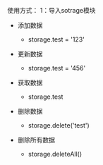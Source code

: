使用方式：
1：导入sotrage模块

- 添加数据
  - storage.test = '123'
- 更新数据
  - storage.test = '456'


- 获取数据
  - storage.test
- 删除数据
  - storage.delete('test')
- 删除所有数据
  - storage.deleteAll()